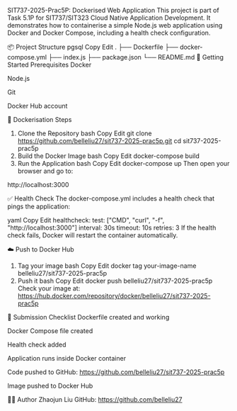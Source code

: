 SIT737-2025-Prac5P: Dockerised Web Application
This project is part of Task 5.1P for SIT737/SIT323 Cloud Native Application Development. It demonstrates how to containerise a simple Node.js web application using Docker and Docker Compose, including a health check configuration.

📦 Project Structure
pgsql
Copy
Edit
.
├── Dockerfile
├── docker-compose.yml
├── index.js
├── package.json
└── README.md
🚀 Getting Started
Prerequisites
Docker

Node.js

Git

Docker Hub account

🐳 Dockerisation Steps
1. Clone the Repository
bash
Copy
Edit
git clone https://github.com/belleliu27/sit737-2025-prac5p.git
cd sit737-2025-prac5p
2. Build the Docker Image
bash
Copy
Edit
docker-compose build
3. Run the Application
bash
Copy
Edit
docker-compose up
Then open your browser and go to:

http://localhost:3000

✅ Health Check
The docker-compose.yml includes a health check that pings the application:

yaml
Copy
Edit
healthcheck:
  test: ["CMD", "curl", "-f", "http://localhost:3000"]
  interval: 30s
  timeout: 10s
  retries: 3
If the health check fails, Docker will restart the container automatically.

☁️ Push to Docker Hub
1. Tag your image
bash
Copy
Edit
docker tag your-image-name belleliu27/sit737-2025-prac5p
2. Push it
bash
Copy
Edit
docker push belleliu27/sit737-2025-prac5p
Check your image at:
https://hub.docker.com/repository/docker/belleliu27/sit737-2025-prac5p

📂 Submission Checklist
 Dockerfile created and working

 Docker Compose file created

 Health check added

 Application runs inside Docker container

 Code pushed to GitHub: https://github.com/belleliu27/sit737-2025-prac5p

 Image pushed to Docker Hub

👩‍💻 Author
Zhaojun Liu
GitHub: https://github.com/belleliu27
